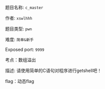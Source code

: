 题目名称: ```c_master```  

作者: ```xswlhhh```  

题目类型: ```pwn```  

难度: ```简单&新手```  

Exposed port: ```9999```   

考点：数组溢出

描述: 请使用简单的C语句对程序进行getshell吧！

flag：动态flag



